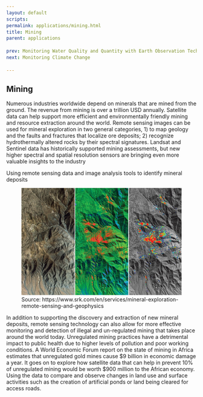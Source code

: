 ```yaml
---
layout: default
scripts:
permalink: applications/mining.html
title: Mining
parent: applications

prev: Monitoring Water Quality and Quantity with Earth Observation Techniques
next: Monitoring Climate Change

---
```


## Mining

Numerous industries worldwide depend on minerals that are mined from the ground. The revenue from mining is over a trillion USD annually. Satellite data can help support more efficient and environmentally friendly mining and resource extraction around the world. Remote sensing images can be used for mineral exploration in two general categories, 1) to map geology and the faults and fractures that localize ore deposits; 2) recognize hydrothermally altered rocks by their spectral signatures. Landsat and Sentinel data has historically supported mining assessments, but new higher spectral and spatial resolution sensors are bringing even more valuable insights to the industry

Using remote sensing data and image analysis tools to identify mineral deposits

<figure class="align-center">
  <img src="/assets/graphics/content/remote_sensing.jpg" />
  <figcaption>Source: https://www.srk.com/en/services/mineral-exploration-remote-sensing-and-geophysics​</figcaption>
</figure>

In addition to supporting the discovery and extraction of new mineral deposits, remote sensing technology can also allow for more effective monitoring and detection of illegal and un-regulated mining that takes place around the world today. Unregulated mining practices have a detrimental impact to public health due to higher levels of pollution and poor working conditions. A World Economic Forum report on the state of mining in Africa estimates that unregulated gold mines cause $9 billion in economic damage a year. It goes on to explore how satellite data that can help in prevent 10% of unregulated mining would be worth $900 million to the African economy. Using the data to compare and observe changes in land use and surface activities such as the creation of artificial ponds or land being cleared for access roads. 

